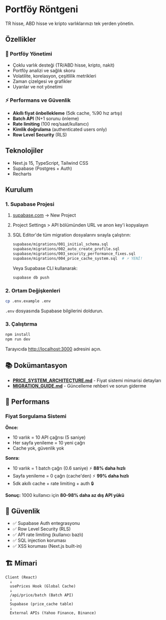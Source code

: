 # Portföy Röntgeni

TR hisse, ABD hisse ve kripto varlıklarınızı tek yerden yönetin.

## Özellikler

### 💼 Portföy Yönetimi
- Çoklu varlık desteği (TR/ABD hisse, kripto, nakit)
- Portföy analizi ve sağlık skoru
- Volatilite, korelasyon, çeşitlilik metrikleri
- Zaman çizelgesi ve grafikler
- Uyarılar ve not yönetimi

### ⚡ Performans ve Güvenlik
- **Akıllı fiyat önbellekleme** (5dk cache, %90 hız artışı)
- **Batch API** (N+1 sorunu önleme)
- **Rate limiting** (100 req/saat/kullanıcı)
- **Kimlik doğrulama** (authenticated users only)
- **Row Level Security** (RLS)

## Teknolojiler

- Next.js 15, TypeScript, Tailwind CSS
- Supabase (Postgres + Auth)
- Recharts

## Kurulum

### 1. Supabase Projesi

1. [supabase.com](https://supabase.com) → New Project
2. Project Settings > API bölümünden URL ve anon key'i kopyalayın
3. SQL Editor'de tüm migration dosyalarını sırayla çalıştırın:
   ```bash
   supabase/migrations/001_initial_schema.sql
   supabase/migrations/002_auto_create_profile.sql
   supabase/migrations/003_security_performance_fixes.sql
   supabase/migrations/004_price_cache_system.sql  # ⚡ YENİ!
   ```
   
   Veya Supabase CLI kullanarak:
   ```bash
   supabase db push
   ```

### 2. Ortam Değişkenleri

```bash
cp .env.example .env
```

`.env` dosyasında Supabase bilgilerini doldurun.

### 3. Çalıştırma

```bash
npm install
npm run dev
```

Tarayıcıda [http://localhost:3000](http://localhost:3000) adresini açın.

## 📚 Dokümantasyon

- **[PRICE_SYSTEM_ARCHITECTURE.md](./PRICE_SYSTEM_ARCHITECTURE.md)** - Fiyat sistemi mimarisi detayları
- **[MIGRATION_GUIDE.md](./MIGRATION_GUIDE.md)** - Güncelleme rehberi ve sorun giderme

## 🚀 Performans

### Fiyat Sorgulama Sistemi

**Önce:**
- 10 varlık = 10 API çağrısı (5 saniye)
- Her sayfa yenileme = 10 yeni çağrı
- Cache yok, güvenlik yok

**Sonra:**
- 10 varlık = 1 batch çağrı (0.6 saniye) ⚡ **88% daha hızlı**
- Sayfa yenileme = 0 çağrı (cache'den) ⚡ **99% daha hızlı**
- 5dk akıllı cache + rate limiting + auth 🔒

**Sonuç:** 1000 kullanıcı için **80-98% daha az dış API yükü**

## 🔐 Güvenlik

- ✅ Supabase Auth entegrasyonu
- ✅ Row Level Security (RLS)
- ✅ API rate limiting (kullanıcı bazlı)
- ✅ SQL injection koruması
- ✅ XSS koruması (Next.js built-in)

## 🏗️ Mimari

```
Client (React)
  ↓
  usePrices Hook (Global Cache)
  ↓
  /api/price/batch (Batch API)
  ↓
  Supabase (price_cache table)
  ↓
  External APIs (Yahoo Finance, Binance)
```
